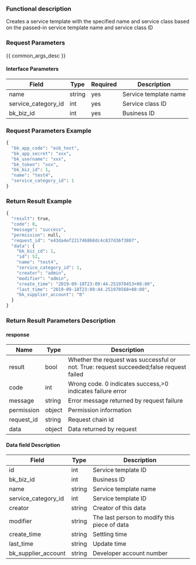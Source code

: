 ### Functional description

Creates a service template with the specified name and service class based on the passed-in service template name and service class ID

### Request Parameters

{{ common_args_desc }}

#### Interface Parameters

| Field                 | Type      | Required	   | Description                 |
|----------------------|------------|--------|-----------------------|
| name            |  string  |yes   | Service template name|
| service_category_id         |  int  |yes   | Service class ID|
| bk_biz_id            |  int  |yes   | Business ID |

### Request Parameters Example

```python
{
  "bk_app_code": "esb_test",
  "bk_app_secret": "xxx",
  "bk_username": "xxx",
  "bk_token": "xxx",
  "bk_biz_id": 1,
  "name": "test4",
  "service_category_id": 1
}
```

### Return Result Example

```python
{
  "result": true,
  "code": 0,
  "message": "success",
  "permission": null,
  "request_id": "e43da4ef221746868dc4c837d36f3807",
  "data": {
    "bk_biz_id": 1,
    "id": 52,
    "name": "test4",
    "service_category_id": 1,
    "creator": "admin",
    "modifier": "admin",
    "create_time": "2019-09-18T23:09:44.251970453+08:00",
    "last_time": "2019-09-18T23:09:44.251970568+08:00",
    "bk_supplier_account": "0"
  }
}
```

### Return Result Parameters Description

#### response

| Name| Type| Description|
|---|---|---|
| result | bool |Whether the request was successful or not. True: request succeeded;false request failed|
| code | int |Wrong code. 0 indicates success,>0 indicates failure error|
| message | string |Error message returned by request failure|
| permission    |  object |Permission information    |
| request_id    |  string |Request chain id    |
| data | object |Data returned by request|

#### Data field Description

| Field| Type| Description|
|---|---|---|
|id| int| Service template ID|
|bk_biz_id| int| Business ID |
|name| string| Service template name|
|service_category_id| int| Service template ID|
| creator              |  string             | Creator of this data                                                                                 |
| modifier             |  string             | The last person to modify this piece of data            |
| create_time         |  string |Settling time     |
| last_time           |  string |Update time     |
| bk_supplier_account | string       | Developer account number|